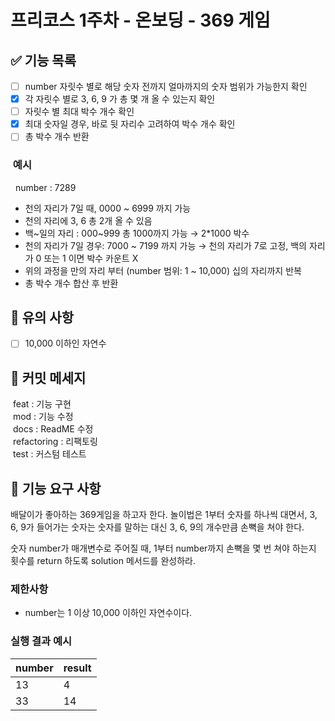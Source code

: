 # 프리코스 1주차 - 온보딩 - 369 게임

## ✅ 기능 목록
- [ ] number 자릿수 별로 해당 숫자 전까지 얼마까지의 숫자 범위가 가능한지 확인 
- [X] 각 자릿수 별로 3, 6, 9 가 총 몇 개 올 수 있는지 확인
- [ ] 자릿수 별 최대 박수 개수 확인
- [X] 최대 숫자일 경우, 바로 뒷 자리수 고려하여 박수 개수 확인
- [ ] 총 박수 개수 반환

### &nbsp;예시
&nbsp;&nbsp;number : 7289 

* 천의 자리가 7일 때, 0000 ~ 6999 까지 가능
* 천의 자리에 3, 6 총 2개 올 수 있음
* 백~일의 자리 : 000~999 총 1000까지 가능 &rarr; 2*1000 박수
* 천의 자리가 7일 경우: 7000 ~ 7199 까지 가능 &rarr; 천의 자리가 7로 고정, 백의 자리가 0 또는 1 이면 박수 카운트 X
* 위의 과정을 만의 자리 부터 (number 범위: 1 ~ 10,000) 십의 자리까지 반복
* 총 박수 개수 합산 후 반환

## 🚨 유의 사항
- [ ] 10,000 이하인 자연수

## 📝 커밋 메세지
&nbsp;feat : 기능 구현  
&nbsp;mod  : 기능 수정  
&nbsp;docs : ReadME 수정  
&nbsp;refactoring : 리팩토링  
&nbsp;test : 커스텀 테스트

## 🚀 기능 요구 사항

배달이가 좋아하는 369게임을 하고자 한다. 놀이법은 1부터 숫자를 하나씩 대면서, 3, 6, 9가 들어가는 숫자는 숫자를 말하는 대신 3, 6, 9의 개수만큼 손뼉을 쳐야 한다.

숫자 number가 매개변수로 주어질 때, 1부터 number까지 손뼉을 몇 번 쳐야 하는지 횟수를 return 하도록 solution 메서드를 완성하라.

### 제한사항

- number는 1 이상 10,000 이하인 자연수이다.

### 실행 결과 예시

| number | result |
| --- | --- |
| 13 | 4 |
| 33 | 14 |
